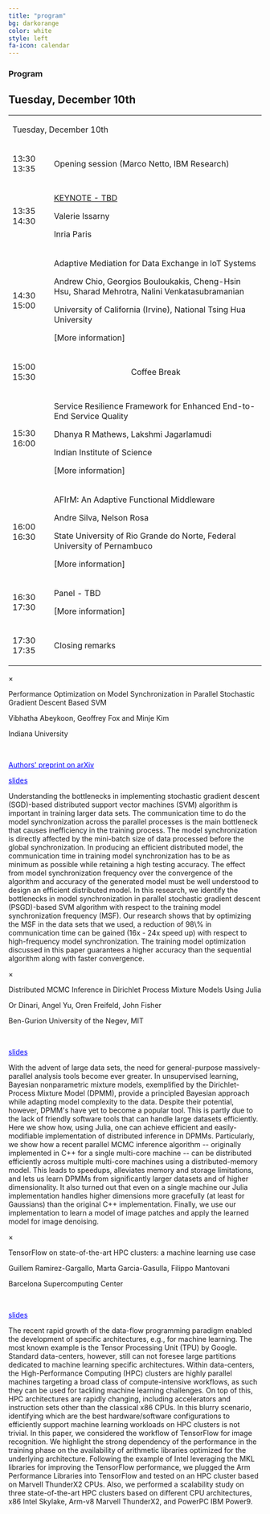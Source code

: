 ```yaml
---
title: "program"
bg: darkorange
color: white
style: left
fa-icon: calendar
---
```


<h3 id="papers">Program</h3>

<h2 id="papers">Tuesday, December 10th</h2>

<table id="xxtable">
<tr id="xxtr"><td id="xxtd" colspan="2"><p id="xxhead1">Tuesday, December 10th</p></td></tr>

<tr id="xxtr"><td id="xxtd"><p id="xxp">13:30 13:35</p> </td><td id="xxtd"> <p id="xxbold">Opening session (Marco Netto, IBM Research)</p></td></tr>

<tr id="xxtr"><td id="xxtd"><p id="xxp">13:35 14:30</p> </td><td id="xxtd"> <p id="xxbold"><a href="https://hpml2019.github.io/#keynote">KEYNOTE - TBD</a></p><p id="xxit">Valerie Issarny</p><p id="xxp">Inria Paris</p></td></tr>

<tr id="xxtr"><td id="xxtd"><p id="xxp">14:30 15:00</p> </td><td id="xxtd"> <p id="xxbold">Adaptive Mediation for Data Exchange in IoT Systems</p><p id="xxit">Andrew Chio, Georgios Bouloukakis, Cheng-Hsin Hsu, Sharad Mehrotra, Nalini Venkatasubramanian </p><p id="xxp">University of California (Irvine), National Tsing Hua University</p> <p id="xxp"><a id="talk0btn" class="xxa">[More information]</a></p> </td></tr>

<tr id="xxtr"><td id="xxtd"><p id="xxp">15:00 15:30</p> </td><td id="xxtd"><center> <p id="xxp">Coffee Break</p></center></td></tr>

<tr id="xxtr"><td id="xxtd"><p id="xxp">15:30 16:00</p> </td><td id="xxtd"> <p id="xxbold">Service Resilience Framework for Enhanced End-to-End Service Quality</p><p id="xxit"> Dhanya R Mathews, Lakshmi Jagarlamudi </p><p id="xxp">Indian Institute of Science</p> <p id="xxp"><a id="talk1btn" class="xxa">[More information]</a></p> </td></tr>

<tr id="xxtr"><td id="xxtd"><p id="xxp">16:00 16:30</p> </td><td id="xxtd"> <p id="xxbold">AFIrM: An Adaptive Functional Middleware</p><p id="xxit">Andre Silva, Nelson Rosa </p><p id="xxp">State University of Rio Grande do Norte, Federal University of Pernambuco</p> <p id="xxp"><a id="talk2btn" class="xxa">[More information]</a></p> </td></tr>

<tr id="xxtr"><td id="xxtd"><p id="xxp">16:30 17:30</p> </td><td id="xxtd"> <p id="xxbold">Panel - TBD</p><p id="xxit"></p><p id="xxp"></p> <p id="xxp"><a id="talk3btn" class="xxa">[More information]</a></p> </td></tr>

<tr id="xxtr"><td id="xxtd"><p id="xxp">17:30 17:35</p> </td><td id="xxtd"><p id="xxbold">Closing remarks</p></td></tr>

</table>

<div id="talk0" class="modal">
  <div class="modal-content">
    <span id="close0" class="close">&times;</span>
    <p class="xxblack" id="xxbold">Performance Optimization on Model Synchronization in Parallel Stochastic Gradient Descent Based SVM</p>
    <p class="xxblack" id="xxit">Vibhatha Abeykoon, Geoffrey Fox and Minje Kim</p>
    <p class="xxblack" id="xxp">Indiana University</p>
    &nbsp;
    <p class="xxblack" id="xxit"><a href="https://arxiv.org/abs/1905.01219" style="color:blue">Authors' preprint on arXiv</a></p>
    <p class="xxblack" id="xxbold"><a href="slides/HPML-PSGDSVM.pptx.pdf" style="color:blue">slides</a></p>
    <p class="xxblack" id="xxp">Understanding the bottlenecks in implementing stochastic gradient descent (SGD)-based distributed support vector machines (SVM) algorithm is important in training larger data sets. The communication time to do the model synchronization across the parallel processes is the main bottleneck that causes inefficiency in the training process. The model synchronization is directly affected by the mini-batch size of data processed before the global synchronization. In producing an efficient distributed model, the communication time in training model synchronization has to be as minimum as possible while retaining a high testing accuracy. The effect from model synchronization frequency over the convergence of the algorithm and accuracy of the generated model must be well understood to design an efficient distributed model. In this research, we identify the bottlenecks in model synchronization in parallel stochastic gradient descent (PSGD)-based SVM algorithm with respect to the training model synchronization frequency (MSF). Our research shows that by optimizing the MSF in the data sets that we used, a reduction of 98\% in communication time can be gained (16x - 24x speed up) with respect to high-frequency model synchronization. The training model optimization discussed in this paper guarantees a higher accuracy than the sequential algorithm along with faster convergence.</p>
  </div>
</div>
<div id="talk1" class="modal">
  <div class="modal-content">
    <span id="close1" class="close">&times;</span>
    <p class="xxblack" id="xxbold">Distributed MCMC Inference in Dirichlet Process Mixture Models Using Julia</p>
    <p class="xxblack" id="xxit">Or Dinari, Angel Yu, Oren Freifeld, John Fisher</p>
    <p class="xxblack" id="xxp">Ben-Gurion University of the Negev, MIT</p>
    &nbsp;
    <p class="xxblack" id="xxbold"><a href="slides/talk.pdf" style="color:blue">slides</a></p>
    <p class="xxblack" id="xxp">With the advent of large data sets, the need for general-purpose massively-parallel analysis tools become ever greater. In unsupervised learning, Bayesian nonparametric mixture models, exemplified by the Dirichlet-Process Mixture Model (DPMM), provide a principled Bayesian approach while adapting model complexity to the data. Despite their potential, however, DPMM's have yet to become a popular tool. This is partly due to the lack of friendly software tools that can handle large datasets efficiently. Here we show how, using Julia, one can achieve efficient and easily-modifiable implementation of distributed inference in DPMMs. Particularly, we show how a recent parallel MCMC inference algorithm -- originally implemented in C++ for a single multi-core machine -- can be distributed efficiently across multiple multi-core machines using a distributed-memory model. This leads to speedups, alleviates memory and storage limitations, and lets us learn DPMMs from significantly larger datasets and of higher dimensionality. It also turned out that even on a single machine our Julia implementation handles higher dimensions more gracefully (at least for Gaussians) than the original C++ implementation. Finally, we use our implementation to learn a model of image patches and apply the learned model for image denoising.</p>
  </div>
</div>
<div id="talk2" class="modal">
  <div class="modal-content">
    <span id="close2" class="close">&times;</span>
    <p class="xxblack" id="xxbold">TensorFlow on state-of-the-art HPC clusters: a machine learning use case</p>
    <p class="xxblack" id="xxit">Guillem Ramirez-Gargallo, Marta Garcia-Gasulla, Filippo Mantovani</p>
    <p class="xxblack" id="xxp">Barcelona Supercomputing Center</p>
    &nbsp;
    <p class="xxblack" id="xxbold"><a href="slides/HPML19_TF_on_HPC_clusters_20190514_0828.pdf" style="color:blue">slides</a></p>
    <p class="xxblack" id="xxp">The recent rapid growth of the data-flow programming paradigm enabled the development of specific architectures, e.g., for machine learning. The most known example is the Tensor Processing Unit (TPU) by Google. Standard data-centers, however, still can not foresee large partitions dedicated to machine learning specific architectures. Within data-centers, the High-Performance Computing (HPC) clusters are highly parallel machines targeting a broad class of compute-intensive workflows, as such they can be used for tackling machine learning challenges. On top of this, HPC architectures are rapidly changing, including accelerators and instruction sets other than the classical x86 CPUs. In this blurry scenario, identifying which are the best hardware/software configurations to efficiently support machine learning workloads on HPC clusters is not trivial. In this paper, we considered the workflow of TensorFlow for image recognition. We highlight the strong dependency of the performance in the training phase on the availability of arithmetic libraries optimized for the underlying architecture. Following the example of Intel leveraging the MKL libraries for improving the TensorFlow performance, we plugged the Arm Performance Libraries into TensorFlow and tested on an HPC cluster based on Marvell ThunderX2 CPUs. Also, we performed a scalability study on three state-of-the-art HPC clusters based on different CPU architectures, x86 Intel Skylake, Arm-v8 Marvell ThunderX2, and PowerPC IBM Power9.</p>
  </div>
</div>

<script>
var pnum = 7
var modal = []
var btn = []
var span = []
var b2t = []
var c2t = []
for (i = 0; i < pnum; i++) {
    modal[i] = document.getElementById('talk' + i);
    btn[i] = document.getElementById('talk' + i + "btn");
    span[i] = document.getElementById("close" + i);
    b2t['talk' + i + 'btn'] = i;
    c2t['close' + i] = i;
}

// When the user clicks the button, open the modal 
for (k = 0; k < pnum; k++) {
    btn[k].onclick = function() {
        modal[b2t[this.id]].style.display = "block"; 
    }
}

// When the user clicks on <span> (x), close the modal
for (i = 0; i < pnum; i++) {
    span[i].onclick = function() {
        modal[c2t[this.id]].style.display = "none";
    }
}

// When the user clicks anywhere outside of the modal, close it
window.onclick = function(event) {
    for (i = 0; i < pnum; i++) {
        if (event.target == modal[i]) {
            modal[i].style.display = "none";
        }
    }
}
</script>
